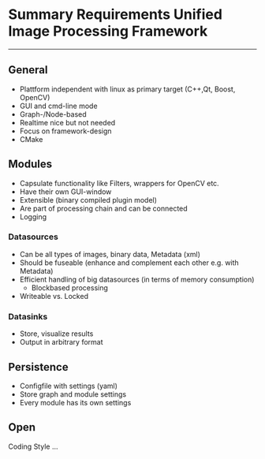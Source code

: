 # Summary Requirements Unified Image Processing Framework #

----------

## General ##

* Plattform independent with linux as primary target (C++,Qt, Boost, OpenCV)
* GUI and cmd-line mode 
* Graph-/Node-based
* Realtime nice but not needed
* Focus on framework-design
* CMake

## Modules

* Capsulate functionality like Filters, wrappers for OpenCV etc.
* Have their own GUI-window
* Extensible (binary compiled plugin model)
* Are part of processing chain and can be connected
* Logging

### Datasources

* Can be all types of images, binary data, Metadata (xml)
* Should be fuseable (enhance and complement each other e.g. with Metadata)
* Efficient handling of big datasources (in terms of memory consumption)
  * Blockbased processing
* Writeable vs. Locked

### Datasinks

* Store, visualize results
* Output in arbitrary format

## Persistence

* Configfile with settings (yaml)
* Store graph and module settings
* Every module has its own settings

## Open

Coding Style
...
